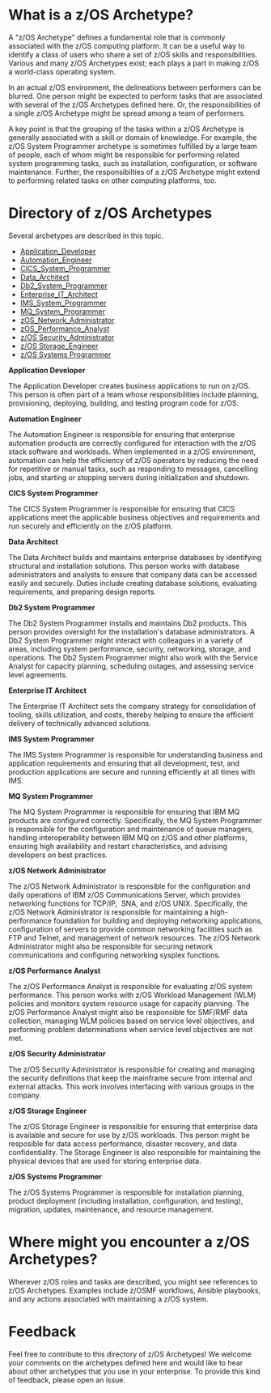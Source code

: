 What is a z/OS Archetype?
=========================
A "z/OS Archetype" defines a fundamental role that is commonly associated with the z/OS computing platform. It can be a useful way to identify a class of users who share a set of z/OS skills and responsibilities. Various and many z/OS Archetypes exist; each plays a part in making z/OS a world-class operating system.

In an actual z/OS environment, the delineations between performers can be blurred. One person might be expected to perform tasks that are associated with several of the z/OS Archetypes defined here. Or, the responsibilities of a single z/OS Archetype might be spread among a team of performers. 

A key point is that the grouping of the tasks within a z/OS Archetype is generally associated with a skill or domain of knowledge. For example, the z/OS System Programmer archetype is sometimes fulfilled by a large team of people, each of whom might be responsible for performing related system programming tasks, such as installation, configuration, or software maintenance. Further, the responsibilties of a z/OS Archetype might extend to performing related tasks on other computing platforms, too.     


Directory of z/OS Archetypes
===========================
 Several archetypes are described in this topic.

- [Application_Developer](#Application_Developer)
- [Automation_Engineer](#Automation_Engineer)
- [CICS_System_Programmer](#CICS_System_Programmer)
- [Data_Architect](#Data_Architect)
- [Db2_System_Programmer](#Db2_System_Programmer)
- [Enterprise_IT_Architect](#Enterprise_IT_Architect)
- [IMS_System_Programmer](#IMS_System_Programmer)
- [MQ_System_Programmer](#MQ_System_Programmer)
- [zOS_Network_Administrator](#zOS_Network_Administrator)
- [zOS_Performance_Analyst](#zOS_Performance_Analyst)
- [z/OS Security_Administrator](#zOS_Security_Administrator)
- [z/OS Storage_Engineer](#zOS_Storage_Engineer)
- [z/OS Systems Programmer](#zOS_Systems_Programmer)



<a name="Application_Developer"></a> **Application Developer**
<p>The Application Developer creates business applications to run on z/OS. This person is often part of a team whose responsibilities include planning, provisioning, deploying, building, and testing program code for z/OS.</p>

<a name="Automation_Engineer"></a> **Automation Engineer**
<p>The Automation Engineer is responsible for ensuring that enterprise automation products are correctly configured for interaction with the z/OS stack software and workloads. When implemented in a z/OS environment, automation can help the efficiency of z/OS operators by reducing the need for repetitive or manual tasks, such as responding to messages, cancelling jobs, and starting or stopping servers during initialization and shutdown.</p>

<a name="CICS_System_Programmer"></a> **CICS System Programmer**
<p>The CICS System Programmer is responsible for ensuring that CICS applications meet the applicable business objectives and requirements and run securely and efficiently on the z/OS platform.</p>

<a name="Data_Architect"></a> **Data Architect**
<p>The Data Architect builds and maintains enterprise databases by identifying structural and installation solutions. This person works with database administrators and analysts to ensure that company data can be accessed easily and securely. Duties include creating database solutions, evaluating requirements, and preparing design reports.</p>

<a name="Db2_System_Programmer"></a> **Db2 System Programmer**
<p>The Db2 System Programmer installs and maintains Db2 products. This person provides oversight for the installation's database administrators. A Db2 System Programmer might interact with colleagues in a variety of areas, including system performance, security, networking, storage, and operations. The Db2 System Programmer might also work with the Service Analyst for capacity planning, scheduling outages, and assessing service level agreements.</p>

<a name="Enterprise_IT_Architect"></a> **Enterprise IT Architect**
<p>The Enterprise IT Architect sets the company strategy for consolidation of tooling, skills utilization, and costs, thereby helping to ensure the efficient delivery of technically advanced solutions.</p>

<a name="IMS_System_Programmer"></a> **IMS System Programmer**
<p>The IMS System Programmer is responsible for understanding business and application requirements and ensuring that all development, test, and production applications are secure and running efficiently at all times with IMS.</p>

<a name="MQ_System_Programmer"></a> **MQ System Programmer**
<p>The MQ System Programmer is responsible for ensuring that IBM MQ products are configured correctly. Specifically, the MQ System Programmer is responsible for the configuration and maintenance of queue managers, handling interoperability between IBM MQ on z/OS and other platforms, ensuring high availability and restart characteristics, and advising developers on best practices.</p>

<a name="zOS_Network_Administrator"></a> **z/OS Network Administrator**
<p>The z/OS Network Administrator is responsible for the configuration and daily operations of IBM z/OS Communications Server, which provides networking functions for TCP/IP,  SNA, and z/OS UNIX. Specifically, the z/OS Network Administrator is responsible for maintaining a high-performance foundation for building and deploying networking applications, configuration of servers to provide common networking facilities such as FTP and Telnet, and management of network resources. The z/OS Network Administrator might also be responsible for securing network communications and configuring networking sysplex functions.</p>

<a name="zOS_Performance_Analyst"></a> **z/OS Performance Analyst**
<p>The z/OS Performance Analyst is responsible for evaluating z/OS system performance. This person works with z/OS Workload Management (WLM) policies and monitors system resource usage for capacity planning. The z/OS Performance Analyst might also be responsible for SMF/RMF data collection, managing WLM policies based on service level objectives, and performing problem determinations when service level objectives are not met.</p>

<a name="Security_Administrator"></a> **z/OS Security Administrator**
<p>The z/OS Security Administrator is responsible for creating and managing the security definitions that keep the mainframe secure from internal and external attacks. This work involves interfacing with various groups in the company.</p>

<a name="Storage_Engineer"></a> **z/OS Storage Engineer**
<p>The z/OS Storage Engineer is responsible for ensuring that enterprise data is available and secure for use by z/OS workloads. This person might be resposible for data access performance, disaster recovery, and data confidentiality. The Storage Engineer is also responsible for maintaining the physical devices that are used for storing enterprise data.</p>

<a name="zOS_Systems_Programmer"></a> **z/OS Systems Programmer**
<p>The z/OS Systems Programmer is responsible for installation planning, product deployment (including installation, configuration, and testing), migration, updates, maintenance, and resource management.</p>


Where might you encounter a z/OS Archetypes?
===========================================
Wherever z/OS roles and tasks are described, you might see references to z/OS Archetypes. Examples include z/OSMF workflows, Ansible playbooks, and any actions associated with maintaining a z/OS system.

Feedback
========
Feel free to contribute to this directory of z/OS Archetypes! We welcome your comments on the archetypes defined here and would like to hear about other archetypes that you use in your enterprise. To provide this kind of feedback, please open an issue.

